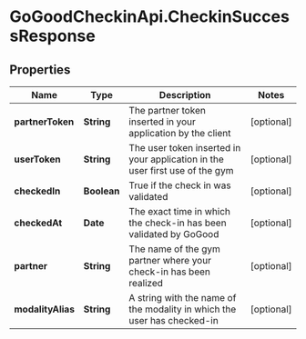 # GoGoodCheckinApi.CheckinSuccessResponse

## Properties

Name | Type | Description | Notes
------------ | ------------- | ------------- | -------------
**partnerToken** | **String** | The partner token inserted in your application by the client | [optional] 
**userToken** | **String** | The user token inserted in your application in the user first use of the gym | [optional] 
**checkedIn** | **Boolean** | True if the check in was validated | [optional] 
**checkedAt** | **Date** | The exact time in which the check-in has been validated by GoGood | [optional] 
**partner** | **String** | The name of the gym partner where your check-in has been realized | [optional] 
**modalityAlias** | **String** | A string with the name of the modality in which the user has checked-in | [optional] 


